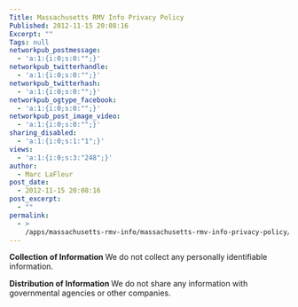 ```yaml
---
Title: Massachusetts RMV Info Privacy Policy
Published: 2012-11-15 20:08:16
Excerpt: ""
Tags: null
networkpub_postmessage:
  - 'a:1:{i:0;s:0:"";}'
networkpub_twitterhandle:
  - 'a:1:{i:0;s:0:"";}'
networkpub_twitterhash:
  - 'a:1:{i:0;s:0:"";}'
networkpub_ogtype_facebook:
  - 'a:1:{i:0;s:0:"";}'
networkpub_post_image_video:
  - 'a:1:{i:0;s:0:"";}'
sharing_disabled:
  - 'a:1:{i:0;s:1:"1";}'
views:
  - 'a:1:{i:0;s:3:"248";}'
author:
  - Marc LaFleur
post_date:
  - 2012-11-15 20:08:16
post_excerpt:
  - ""
permalink:
  - >
    /apps/massachusetts-rmv-info/massachusetts-rmv-info-privacy-policy/
---
```

<strong>Collection of Information
</strong>We do not collect any personally identifiable information.

<strong>Distribution of Information
</strong>We do not share any information with governmental agencies or other companies.